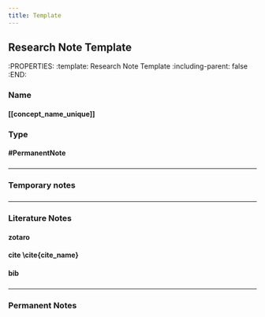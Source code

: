 ```yaml
---
title: Template
---
```


## Research Note Template
:PROPERTIES:
:template: Research Note Template
:including-parent: false
:END:
### Name
#### [[concept_name_unique]]
### Type
#### #PermanentNote
###
---
### Temporary notes
###
---
### Literature Notes
#### zotaro
#### cite \\cite{cite_name}
#### bib
###
---
### Permanent Notes
###
